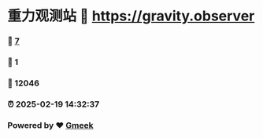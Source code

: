 # 重力观测站 :link: https://gravity.observer 
### :page_facing_up: [7](https://gravity.observer/tag.html) 
### :speech_balloon: 1 
### :hibiscus: 12046 
### :alarm_clock: 2025-02-19 14:32:37 
### Powered by :heart: [Gmeek](https://github.com/Meekdai/Gmeek)
